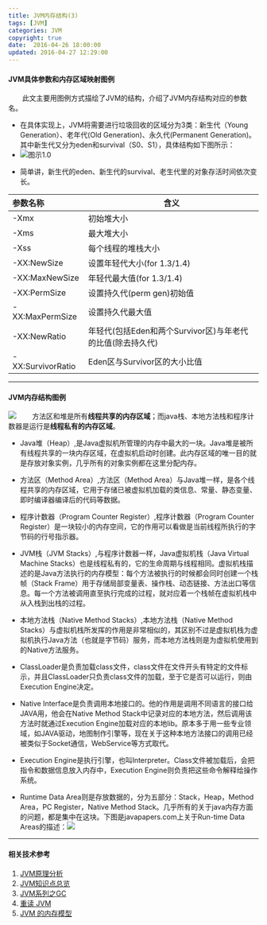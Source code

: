 ```yaml
---
title: JVM内存结构(3)
tags: [JVM]
categories: JVM
copyright: true
date:  2016-04-26 18:00:00
updated: 2016-04-27 12:29:00
---
```


#### JVM具体参数和内存区域映射图例
 &emsp;&emsp;此文主要用图例方式描绘了JVM的结构，介绍了JVM内存结构对应的参数名。
* 在具体实现上，JVM将需要进行垃圾回收的区域分为3类：新生代（Young Generation）、老年代(Old Generation)、永久代(Permanent Generation)。其中新生代又分为eden和survival（S0、S1），具体结构如下图所示：
* ![图示1.0](http://p5vswdxl9.bkt.clouddn.com/jvm_and_params_map.png)
<!-- more -->
* 简单讲，新生代的eden、新生代的survival、老生代里的对象存活时间依次变长。

| **参数名称** | **含义**|
| :--------|---------|
| -Xmx| 初始堆大小 |
| -Xms| 最大堆大小 |
| -Xss| 每个线程的堆栈大小 |
| -XX:NewSize | 设置年轻代大小(for 1.3/1.4) |
| -XX:MaxNewSize| 年轻代最大值(for 1.3/1.4) |
| -XX:PermSize | 设置持久代(perm gen)初始值 |
| -XX:MaxPermSize | 设置持久代最大值 |
| -XX:NewRatio |  年轻代(包括Eden和两个Survivor区)与年老代的比值(除去持久代) |
| -XX:SurvivorRatio| Eden区与Survivor区的大小比值 |


--------------

####  JVM内存结构图例
![](http://p5vswdxl9.bkt.clouddn.com/JVM_Flow.jpg)
   &emsp;&emsp;方法区和堆是所有**线程共享的内存区域**；而java栈、本地方法栈和程序计数器是运行是**线程私有的内存区域**。

* Java堆（Heap）,是Java虚拟机所管理的内存中最大的一块。Java堆是被所有线程共享的一块内存区域，在虚拟机启动时创建。此内存区域的唯一目的就是存放对象实例，几乎所有的对象实例都在这里分配内存。

* 方法区（Method Area）,方法区（Method Area）与Java堆一样，是各个线程共享的内存区域，它用于存储已被虚拟机加载的类信息、常量、静态变量、即时编译器编译后的代码等数据。

* 程序计数器（Program Counter Register）,程序计数器（Program Counter Register）是一块较小的内存空间，它的作用可以看做是当前线程所执行的字节码的行号指示器。

* JVM栈（JVM Stacks）,与程序计数器一样，Java虚拟机栈（Java Virtual Machine Stacks）也是线程私有的，它的生命周期与线程相同。虚拟机栈描述的是Java方法执行的内存模型：每个方法被执行的时候都会同时创建一个栈帧（Stack Frame）用于存储局部变量表、操作栈、动态链接、方法出口等信息。每一个方法被调用直至执行完成的过程，就对应着一个栈帧在虚拟机栈中从入栈到出栈的过程。

* 本地方法栈（Native Method Stacks）,本地方法栈（Native Method Stacks）与虚拟机栈所发挥的作用是非常相似的，其区别不过是虚拟机栈为虚拟机执行Java方法（也就是字节码）服务，而本地方法栈则是为虚拟机使用到的Native方法服务。

* ClassLoader是负责加载class文件，class文件在文件开头有特定的文件标示，并且ClassLoader只负责class文件的加载，至于它是否可以运行，则由Execution Engine决定。

* Native Interface是负责调用本地接口的。他的作用是调用不同语言的接口给JAVA用，他会在Native Method Stack中记录对应的本地方法，然后调用该方法时就通过Execution Engine加载对应的本地lib。原本多于用一些专业领域，如JAVA驱动，地图制作引擎等，现在关于这种本地方法接口的调用已经被类似于Socket通信，WebService等方式取代。

* Execution Engine是执行引擎，也叫Interpreter。Class文件被加载后，会把指令和数据信息放入内存中，Execution Engine则负责把这些命令解释给操作系统。

* Runtime Data Area则是存放数据的，分为五部分：Stack，Heap，Method Area，PC Register，Native Method Stack。几乎所有的关于java内存方面的问题，都是集中在这块。下图是javapapers.com上关于Run-time Data Areas的描述：![](http://p5vswdxl9.bkt.clouddn.com/JVM_2.jpg)

--------------

#### 相关技术参考
1. [JVM原理分析](https://www.jianshu.com/p/be6f529160b6)
2. [JVM知识点总览](https://mp.weixin.qq.com/s/ebg0bT_xBahGV7OAKorBAw)
3. [JVM系列之GC](https://juejin.im/post/5a1cc3596fb9a04506715aad)
4. [重读 JVM](https://juejin.im/post/59ad4cd56fb9a02477075780#heading-5)
5. [JVM 的内存模型](https://mijack.github.io/2018/03/18/Garbage-Collection/)





